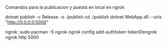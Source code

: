 Comandos para la publicacion y puesta en local en ngrok

dotnet publish -c Release -o ./publish
cd ./publish
dotnet WebApp.dll --urls "http://0.0.0.0:5000"

ngrok:
sudo pacman -S ngrok
ngrok config add-authtoken tokenDengrok
ngrok http 5000